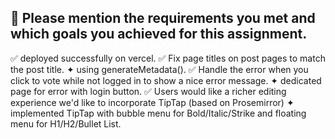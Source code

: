 ## 🎯 Please mention the requirements you met and which goals you achieved for this assignment.

 ✅ deployed successfully on vercel.
 ✅ Fix page titles on post pages to match the post title.
   ✦ using generateMetadata().
 ✅ Handle the error when you click to vote while not logged in to show a nice error message.
   ✦ dedicated page for error with login button.
 ✅ Users would like a richer editing experience we'd like to incorporate TipTap (based on Prosemirror)
   ✦ implemented TipTap with bubble menu for Bold/Italic/Strike and floating menu for H1/H2/Bullet List.